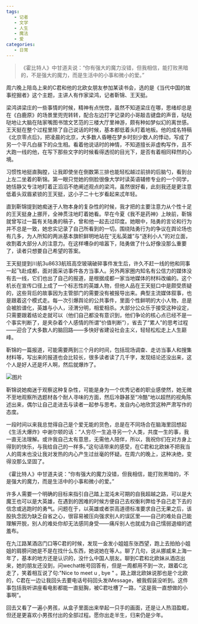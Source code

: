 ```yaml
---
tags:
   - 记者
   - 文学
   - 人生
   - 魔法
   - 爱
categories:
   - 日常
---
```


> 《霍比特人》中甘道夫说：“你有强大的魔力没错，但我相信，能打败黑暗的，不是强大的魔力，而是生活中的小事和微小的爱。”



周六晚上陪岛上来的C君和他的北欧女朋友参加某读书会，选的是《当代中国的故事挖掘者》这个主题，主讲人有作家梁鸿，记者靳锦、王天挺。

梁鸿讲梁庄的一些事情的时候，精神有点恍惚，虽然不知道梁庄在哪，思绪却总是在《白鹿原》的场景里兜兜转转，配合左边打字记录的小哥敲击键盘的声音，哒哒哒地让大脑在陆家嘴图书馆文艺范的三楼大厅里神游，颇有种如梦似幻的离世感。王天挺在整个过程里除了自己说话的时候，基本都低着头盯着地板。他的成名特稿《北京零点后》，把凌晨的北京，大多数人昏睡在梦乡时刻少数人的悸动，写成了另一个平凡白昼下的众生相。看着他说话时的神情，不知道擅长非虚构写作，且不大跑一线的他，在写下那些文字的时候看得透彻的目光下，是否有着相同释然的心境。

习惯性地挺直胸膛，让我即使坐在倒数第三排也能轻松越过前排的后脑勺，看到台上左二坐着的靳锦。第一眼只觉她的侧脸很像大学时读英语辅修专业的一个同学，她恬静又专注地盯着正滔滔不绝阐述观点的梁鸿，虽然很好看，此刻我还是更注意低着头双眉紧锁的王天挺，这小子二十七岁看起来忒年轻。

直到靳锦提到她痴迷于人物本身的复杂性的时候，我才把的主要注意力从个性十足的王天挺身上挪开，全神贯注地盯着她看。早在今夏《我不是药神》上映前，靳锦就曾写过一篇有关陆勇的稿子，曾和他一起去过印度。她眼中，陆勇的言论和行为并不总是一致，她忠实记录了自己所看到的一切。围绕陆勇行为的争议在舆论场也有几多，为人所知的两派基本旗帜鲜明地站在“无私英雄”与“逐利小人”的对立面，收割着大部分人的注意力。在这样嘈杂的喧嚣下，陆勇做了什么好像没那么重要了，读者只想要自己希望的答案。

王天挺提到川航3u8633航班高空玻璃破碎事件发生后，许久不赶一线的他和同事一起飞赴成都，面对面采访事件各方当事人。另外两家圈内知名有公信力的媒体没有去一线，它们也出了自己的报道，是根据成都一家当地媒体的材料改编的。这个机长在宣传口径上成了一个标志性的英雄人物，但他人品在王天挺口中是颇受质疑的，这些背后的故事因为主管部门的需要没有被报导出来。典型主流媒体叙事，也是跟着这个模式走。每一次引爆舆论的公共事件，里面个性鲜明的大小人物，总是会被脸谱化，英雄与小人，泾渭分明，相爱相杀。大部分公众乐于接受这种设定，只需要跟着结论走就可以（他们自己都没有意识到，他们争论的核心点已经不是一个事实判断了，是夹杂着个人感情的所谓“价值判断”），省去了“累人”的思考过程——迎合了大多数人的脑回路——多快好省建设社会主义，轻轻松松走上人生巅峰。

靳锦的一篇报道，可能需要两到三个月的时间，包括现场调查、走访当事人和搜集材料等，写出来的报道也会比较长，很多读者读了几千字，发现结论还没出来，这个人是好人还是坏人啊，然后就爆炸了。

![图片](https://tva1.sinaimg.cn/large/008i3skNgy1gsixuz1c6zj31ck0i9mzf.jpg)

靳锦说她痴迷于观察这种复杂性，可能是身为一个优秀记者的职业感使然，她无微不至地观察所选题材各个耐人寻味的方面，然后冷静甚至“冷酷"地以超然的视角陈述出来，偶尔让自己走进去与读者一起参与思考。发自内心地欣赏这种严肃写作的态度。

一段时间以来我总觉得自己是个爱无能的货色，总是在不同场合在脑海里回想起《生活大爆炸》中谢尔顿的话：“人穷尽一生追寻另一个人类，共度一生的事，我一直无法理解。或许我自己太有意思，无需他人陪伴，所以，我祝你们在对方身上得到的快乐，与我给自己的一样多。”这句话带来的感受，在C君和北欧妹不把我当人的周末也没让我对发热的内心产生过丝毫的怀疑。在周六的晚上，这种决绝，变得没那么坚固了。

《霍比特人》中甘道夫说：“你有强大的魔力没错，但我相信，能打败黑暗的，不是强大的魔力，而是生活中的小事和微小的爱。”

许多人需要一个明确的目标来指引自己踏上混沌未可期的自我超越之路，可以是大魔王也可以是大英雄，在遇到的困难的时候方便自己去权衡利弊给予自己走下去的信念或逃跑时的勇气。问题在于，以英雄或者崇高道德标准要求自己无果之后，该股执念因为缺乏自省之心，很容易被压向强求别人的误区里——自己的难处自己能理解开脱，别人的难处你却无法感同身受——痛斥别人也就成为自己懦弱退缩的遮羞布。

在九江路某酒店门口等C君的时候，发现一金发小姐姐东张西望，跑上去拍拍小姐姐的肩膀问她是不是在找什么东西，她说她在等人。聊了几句，说从挪威来上海一年了，基本的地方还是认识的，没什么中国人朋友。聊到C君和北欧妹从酒店出来，她的朋友还没到，问wechat帐号回答有，但是一周都用不到一次，跟着C北走了，笑着相互说了句:"Nice to meet u , bye " 。路上跟北欧妹说那也是个北欧的，C君在一边让我回头去要电话号码回头发iMessage，被我假装没听到。这件事包括我听讲座看电影都能一直挺胸，被C君吐槽了一路，“这是我一直想做的小事啊”。

回去又看了一遍小男孩，从盒子里面出来举起一只手的画面，还是让人热泪盈眶，但还是更喜欢小男孩付出的全部过程。愿你出走半生，归来仍是少年。
